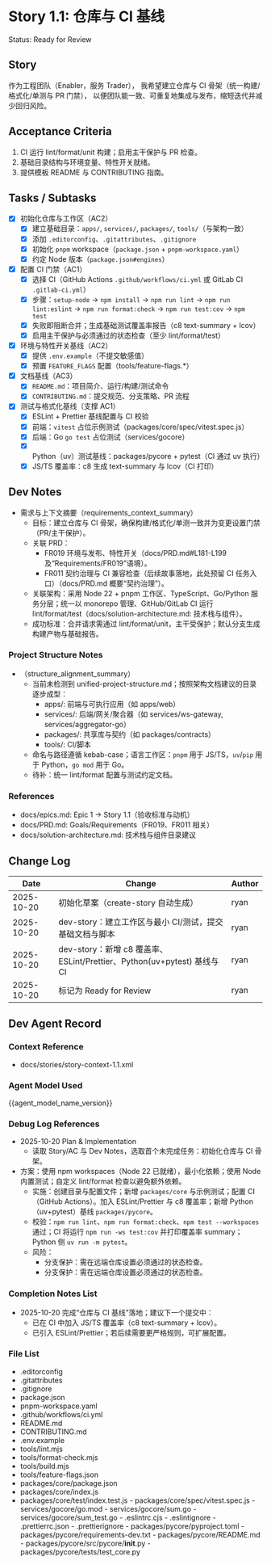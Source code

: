 # Story 1.1: 仓库与 CI 基线

Status: Ready for Review

## Story

作为工程团队（Enabler，服务 Trader），
我希望建立仓库与 CI 骨架（统一构建/格式化/单测与 PR 门禁），
以便团队能一致、可重复地集成与发布，缩短迭代并减少回归风险。

## Acceptance Criteria

1. CI 运行 lint/format/unit 构建；启用主干保护与 PR 检查。
2. 基础目录结构与环境变量、特性开关就绪。
3. 提供模板 README 与 CONTRIBUTING 指南。

## Tasks / Subtasks

- [x] 初始化仓库与工作区（AC2）
  - [x] 建立基础目录：`apps/`, `services/`, `packages/`, `tools/`（与架构一致）
  - [x] 添加 `.editorconfig`、`.gitattributes`、`.gitignore`
  - [x] 初始化 `pnpm` workspace（`package.json` + `pnpm-workspace.yaml`）
  - [x] 约定 Node 版本（`package.json#engines`）

- [x] 配置 CI 门禁（AC1）
  - [x] 选择 CI（GitHub Actions `.github/workflows/ci.yml` 或 GitLab CI `.gitlab-ci.yml`）
  - [x] 步骤：`setup-node` → `npm install` → `npm run lint` → `npm run lint:eslint` → `npm run format:check` → `npm run test:cov` → `npm test`
  - [x] 失败即阻断合并；生成基础测试覆盖率报告（c8 text-summary + lcov）
  - [x] 启用主干保护与必须通过的状态检查（至少 lint/format/test）

- [x] 环境与特性开关基线（AC2）
  - [x] 提供 `.env.example`（不提交敏感值）
  - [x] 预置 `FEATURE_FLAGS` 配置（tools/feature-flags.*）

- [x] 文档基线（AC3）
  - [x] `README.md`：项目简介、运行/构建/测试命令
  - [x] `CONTRIBUTING.md`：提交规范、分支策略、PR 流程

- [x] 测试与格式化基线（支撑 AC1）
  - [x] ESLint + Prettier 基线配置与 CI 校验
  - [x] 前端：`vitest` 占位示例测试（packages/core/spec/vitest.spec.js）
  - [x] 后端：Go `go test` 占位测试（services/gocore）
  - [x] Python（uv）测试基线：packages/pycore + pytest（CI 通过 uv 执行）
  - [x] JS/TS 覆盖率：c8 生成 text-summary 与 lcov（CI 打印）

## Dev Notes

- 需求与上下文摘要（requirements_context_summary）
  - 目标：建立仓库与 CI 骨架，确保构建/格式化/单测一致并为变更设置门禁（PR/主干保护）。
  - 关联 PRD：
    - FR019 环境与发布、特性开关（docs/PRD.md#L181-L199 及“Requirements/FR019”语境）。
    - FR011 契约治理与 CI 兼容检查（后续故事落地，此处预留 CI 任务入口）（docs/PRD.md 概要“契约治理”）。
  - 关联架构：采用 Node 22 + pnpm 工作区、TypeScript、Go/Python 服务分层；统一以 monorepo 管理、GitHub/GitLab CI 运行 lint/format/test（docs/solution-architecture.md: 技术栈与组件）。
  - 成功标准：合并请求需通过 lint/format/unit，主干受保护；默认分支生成构建产物与基础报告。

### Project Structure Notes

- （structure_alignment_summary）
  - 当前未检测到 unified-project-structure.md；按照架构文档建议的目录逐步成型：
    - apps/: 前端与可执行应用（如 apps/web）
    - services/: 后端/网关/聚合器（如 services/ws-gateway, services/aggregator-go）
    - packages/: 共享库与契约（如 packages/contracts）
    - tools/: CI/脚本
  - 命名与路径遵循 kebab-case；语言工作区：`pnpm` 用于 JS/TS，`uv`/`pip` 用于 Python，`go mod` 用于 Go。
  - 待补：统一 lint/format 配置与测试约定文档。

### References

- docs/epics.md: Epic 1 → Story 1.1（验收标准与动机）
- docs/PRD.md: Goals/Requirements（FR019、FR011 相关）
- docs/solution-architecture.md: 技术栈与组件目录建议

## Change Log

| Date | Change | Author |
| ---- | ------ | ------ |
| 2025-10-20 | 初始化草案（create-story 自动生成） | ryan |
| 2025-10-20 | dev-story：建立工作区与最小 CI/测试，提交基础文档与脚本 | ryan |
| 2025-10-20 | dev-story：新增 c8 覆盖率、ESLint/Prettier、Python(uv+pytest) 基线与 CI | ryan |
| 2025-10-20 | 标记为 Ready for Review | ryan |

## Dev Agent Record

### Context Reference

<!-- Path(s) to story context XML will be added here by context workflow -->
 - docs/stories/story-context-1.1.xml

### Agent Model Used

{{agent_model_name_version}}

### Debug Log References

- 2025-10-20 Plan & Implementation
  - 读取 Story/AC 与 Dev Notes，选取首个未完成任务：初始化仓库与 CI 骨架。
- 方案：使用 npm workspaces（Node 22 已就绪），最小化依赖；使用 Node 内置测试；自定义 lint/format 检查以避免额外依赖。
  - 实施：创建目录与配置文件；新增 `packages/core` 与示例测试；配置 CI（GitHub Actions）。加入 ESLint/Prettier 与 c8 覆盖率；新增 Python（uv+pytest）基线 `packages/pycore`。
  - 校验：`npm run lint`、`npm run format:check`、`npm test --workspaces` 通过；CI 将运行 `npm run -ws test:cov` 并打印覆盖率 summary；Python 侧 `uv run -m pytest`。
  - 风险：
    - 分支保护：需在远端仓库设置必须通过的状态检查。
    - 分支保护：需在远端仓库设置必须通过的状态检查。

### Completion Notes List

- 2025-10-20 完成“仓库与 CI 基线”落地；建议下一个提交中：
  - 已在 CI 中加入 JS/TS 覆盖率（c8 text-summary + lcov）。
  - 已引入 ESLint/Prettier；若后续需要更严格规则，可扩展配置。

### File List

- .editorconfig
- .gitattributes
- .gitignore
- package.json
- pnpm-workspace.yaml
- .github/workflows/ci.yml
- README.md
- CONTRIBUTING.md
- .env.example
- tools/lint.mjs
- tools/format-check.mjs
- tools/build.mjs
- tools/feature-flags.json
- packages/core/package.json
- packages/core/index.js
- packages/core/test/index.test.js
\- packages/core/spec/vitest.spec.js
\- services/gocore/go.mod
\- services/gocore/sum.go
\- services/gocore/sum_test.go
\- .eslintrc.cjs
\- .eslintignore
\- .prettierrc.json
\- .prettierignore
\- packages/pycore/pyproject.toml
\- packages/pycore/requirements-dev.txt
\- packages/pycore/README.md
\- packages/pycore/src/pycore/__init__.py
\- packages/pycore/tests/test_core.py
